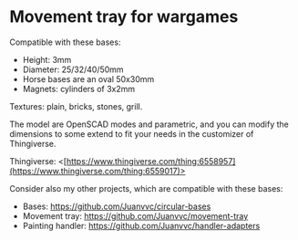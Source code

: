 # Movement tray for wargames

Compatible with these bases:

- Height: 3mm
- Diameter: 25/32/40/50mm
- Horse bases are an oval 50x30mm
- Magnets: cylinders of 3x2mm

Textures: plain, bricks, stones, grill.

The model are OpenSCAD modes and parametric, and you can modify
the dimensions to some extend to fit your needs in the
customizer of Thingiverse.

Thingiverse: <[https://www.thingiverse.com/thing:6558957](https://www.thingiverse.com/thing:6559017)>

Consider also my other projects, which are compatible with these bases:

- Bases: <https://github.com/Juanvvc/circular-bases>
- Movement tray: <https://github.com/Juanvvc/movement-tray>
- Painting handler: <https://github.com/Juanvvc/handler-adapters>
